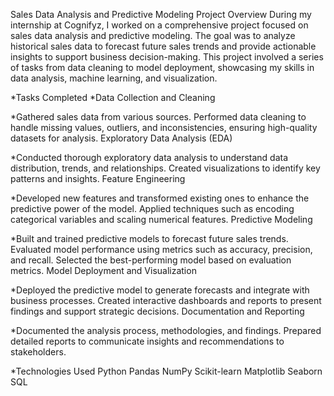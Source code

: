 Sales Data Analysis and Predictive Modeling
Project Overview
During my internship at Cognifyz, I worked on a comprehensive project focused on sales data analysis and predictive modeling. The goal was to analyze historical sales data to forecast future sales trends and provide actionable insights to support business decision-making. This project involved a series of tasks from data cleaning to model deployment, showcasing my skills in data analysis, machine learning, and visualization.

*Tasks Completed
*Data Collection and Cleaning

*Gathered sales data from various sources.
Performed data cleaning to handle missing values, outliers, and inconsistencies, ensuring high-quality datasets for analysis.
Exploratory Data Analysis (EDA)

*Conducted thorough exploratory data analysis to understand data distribution, trends, and relationships.
Created visualizations to identify key patterns and insights.
Feature Engineering

*Developed new features and transformed existing ones to enhance the predictive power of the model.
Applied techniques such as encoding categorical variables and scaling numerical features.
Predictive Modeling

*Built and trained predictive models to forecast future sales trends.
Evaluated model performance using metrics such as accuracy, precision, and recall.
Selected the best-performing model based on evaluation metrics.
Model Deployment and Visualization

*Deployed the predictive model to generate forecasts and integrate with business processes.
Created interactive dashboards and reports to present findings and support strategic decisions.
Documentation and Reporting

*Documented the analysis process, methodologies, and findings.
Prepared detailed reports to communicate insights and recommendations to stakeholders.

*Technologies Used
Python
Pandas
NumPy
Scikit-learn
Matplotlib
Seaborn
SQL
